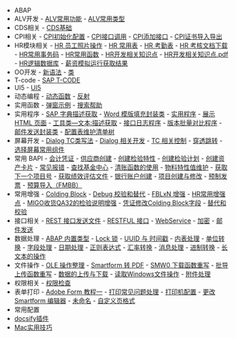 <!-- _sidebar.md -->
-  ABAP
  -  ALV开发
    - [ALV常用功能](ABAP/ALV开发/ALV常用功能.md)
    - [ALV常用类型](ABAP/ALV开发/ALV常用类型.md)
  -  CDS相关
    - [CDS基础](ABAP/CDS相关/CDS基础.md)
  -  CPI相关
    - [CPI初始化配置](ABAP/CPI相关/CPI初始化配置.md)
    - [CPI接口调用](ABAP/CPI相关/CPI接口调用.md)
    - [CPI添加接口](ABAP/CPI相关/CPI添加接口.md)
    - [CPI证书导入导出](ABAP/CPI相关/CPI证书导入导出.md)
  -  HR模块相关
    - [HR 员工照片操作](ABAP/HR模块相关/HR%20员工照片操作.md)
    - [HR 常用表](ABAP/HR模块相关/HR%20常用表.md)
    - [HR 考勤表](ABAP/HR模块相关/HR%20考勤表.md)
    - [HR 考核文档下载](ABAP/HR模块相关/HR%20考核文档下载.md)
    - [HR常用事务码](ABAP/HR模块相关/HR常用事务码.md)
    - [HR常用函数](ABAP/HR模块相关/HR常用函数.md)
    - [HR开发相关知识点](ABAP/HR模块相关/HR开发相关知识点.md)
    - [HR开发相关知识点.pdf](ABAP/HR模块相关/HR开发相关知识点.pdf.md)
    - [HR逻辑数据库](ABAP/HR模块相关/HR逻辑数据库.md)
    - [薪资模拟运行获取结果](ABAP/HR模块相关/薪资模拟运行获取结果.md)
  -  OO开发
    - [新语法](ABAP/OO开发/新语法.md)
    - [类](ABAP/OO开发/类.md)
  -  T-code
    - [SAP T-CODE](ABAP/T-code/SAP%20T-CODE.md)
  -  UI5
    - [UI5](ABAP/UI5/UI5.md)
  -  动态编程
    - [动态函数](ABAP/动态编程/动态函数.md)
    - [反射](ABAP/动态编程/反射.md)
  -  实用函数
    - [弹窗示例](ABAP/实用函数/弹窗示例.md)
    - [搜索帮助](ABAP/实用函数/搜索帮助.md)
  -  实用程序
    - [SAP 字典描述获取](ABAP/实用程序/SAP%20字典描述获取.md)
    - [Word 模版填充封装类](ABAP/实用程序/Word%20模版填充封装类.md)
    - [实用程序](ABAP/实用程序/实用程序.md)
    - [展示 HTML 页面](ABAP/实用程序/展示%20HTML%20页面.md)
    - [工具类—文本:描述获取](ABAP/实用程序/工具类—文本:描述获取.md)
    - [接口日志程序](ABAP/实用程序/接口日志程序.md)
    - [版本批量对比程序](ABAP/实用程序/版本批量对比程序.md)
    - [邮件发送封装类](ABAP/实用程序/邮件发送封装类.md)
    - [配置表维护清单树](ABAP/实用程序/配置表维护清单树.md)
  -  屏幕开发
    - [Dialog TC类写法](ABAP/屏幕开发/Dialog%20TC类写法.md)
    - [Dialog 相关开发](ABAP/屏幕开发/Dialog%20相关开发.md)
    - [TC 相关控制](ABAP/屏幕开发/TC%20相关控制.md)
    - [穿透跳转](ABAP/屏幕开发/穿透跳转.md)
    - [选择屏幕常用组件](ABAP/屏幕开发/选择屏幕常用组件.md)
  -  常用 BAPI
    - [会计凭证](ABAP/常用%20BAPI/会计凭证.md)
    - [供应商创建](ABAP/常用%20BAPI/供应商创建.md)
    - [创建检验特性](ABAP/常用%20BAPI/创建检验特性.md)
    - [创建检验计划](ABAP/常用%20BAPI/创建检验计划.md)
    - [创建资产卡片](ABAP/常用%20BAPI/创建资产卡片.md)
    - [常见报错](ABAP/常用%20BAPI/常见报错.md)
    - [查找基金中心](ABAP/常用%20BAPI/查找基金中心.md)
    - [清账函数的使用](ABAP/常用%20BAPI/清账函数的使用.md)
    - [物料特性值维护](ABAP/常用%20BAPI/物料特性值维护.md)
    - [获取下一个项目号](ABAP/常用%20BAPI/获取下一个项目号.md)
    - [获取绩效评估文件](ABAP/常用%20BAPI/获取绩效评估文件.md)
    - [银行账户创建](ABAP/常用%20BAPI/银行账户创建.md)
    - [项目创建与修改](ABAP/常用%20BAPI/项目创建与修改.md)
    - [预制发票](ABAP/常用%20BAPI/预制发票.md)
    - [预算导入（FMBB）](ABAP/常用%20BAPI/预算导入（FMBB）.md)
  -  常用增强
    - [Colding Block](ABAP/常用增强/Colding%20Block.md)
    - [Debug 校验和替代](ABAP/常用增强/Debug%20校验和替代.md)
    - [FBLxN 增强](ABAP/常用增强/FBLxN%20增强.md)
    - [HR常用增强点](ABAP/常用增强/HR常用增强点.md)
    - [MIGO收货QA32的检验说明增强](ABAP/常用增强/MIGO收货QA32的检验说明增强.md)
    - [凭证修改Colding Block字段](ABAP/常用增强/凭证修改Colding%20Block字段.md)
    - [替代和校验](ABAP/常用增强/替代和校验.md)
  -  接口相关
    - [REST 接口发送文件](ABAP/接口相关/REST%20接口发送文件.md)
    - [RESTFUL 接口](ABAP/接口相关/RESTFUL%20接口.md)
    - [WebService](ABAP/接口相关/WebService.md)
    - [加密](ABAP/接口相关/加密.md)
    - [邮件发送](ABAP/接口相关/邮件发送.md)
  -  数据处理
    - [ABAP 内置类型](ABAP/数据处理/ABAP%20内置类型.md)
    - [Lock 锁](ABAP/数据处理/Lock%20锁.md)
    - [UUID 与 时间戳](ABAP/数据处理/UUID%20与%20时间戳.md)
    - [内表处理](ABAP/数据处理/内表处理.md)
    - [单位转换](ABAP/数据处理/单位转换.md)
    - [字段处理](ABAP/数据处理/字段处理.md)
    - [日期处理](ABAP/数据处理/日期处理.md)
    - [正则表达式](ABAP/数据处理/正则表达式.md)
    - [汇率转换](ABAP/数据处理/汇率转换.md)
    - [消息处理](ABAP/数据处理/消息处理.md)
    - [进制转换](ABAP/数据处理/进制转换.md)
    - [长文本的操作](ABAP/数据处理/长文本的操作.md)
  -  文件操作
    - [OLE 操作整理](ABAP/文件操作/OLE%20操作整理.md)
    - [Smartform 转 PDF](ABAP/文件操作/Smartform%20转%20PDF.md)
    - [SMW0 下载函数重写](ABAP/文件操作/SMW0%20下载函数重写.md)
    - [批导上传函数重写](ABAP/文件操作/批导上传函数重写.md)
    - [数据的上传与下载](ABAP/文件操作/数据的上传与下载.md)
    - [读取Windows文件操作](ABAP/文件操作/读取Windows文件操作.md)
    - [附件处理](ABAP/文件操作/附件处理.md)
  -  权限相关
    - [权限检查](ABAP/权限相关/权限检查.md)
  -  表单打印
    - [Adobe Form 教程一](ABAP/表单打印/Adobe%20Form%20教程一.md)
    - [打印常见问题处理](ABAP/表单打印/打印常见问题处理.md)
    - [打印机配置](ABAP/表单打印/打印机配置.md)
    - [更改 Smartform 编辑器](ABAP/表单打印/更改%20Smartform%20编辑器.md)
    - [未命名](ABAP/表单打印/未命名.md)
    - [自定义页格式](ABAP/表单打印/自定义页格式.md)
-  常用配置
  - [docsify插件](常用配置/docsify插件.md)
  - [Mac实用技巧](常用配置/Mac实用技巧.md)